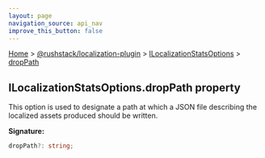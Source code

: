 ```yaml
---
layout: page
navigation_source: api_nav
improve_this_button: false
---
```



[Home](./index.md) &gt; [@rushstack/localization-plugin](./localization-plugin.md) &gt; [ILocalizationStatsOptions](./localization-plugin.ilocalizationstatsoptions.md) &gt; [dropPath](./localization-plugin.ilocalizationstatsoptions.droppath.md)

## ILocalizationStatsOptions.dropPath property

This option is used to designate a path at which a JSON file describing the localized assets produced should be written.

<b>Signature:</b>

```typescript
dropPath?: string;
```
